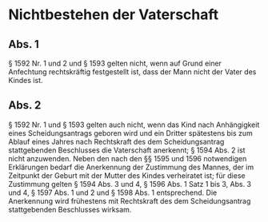 # Nichtbestehen der Vaterschaft



## Abs. 1

 § 1592 Nr. 1 und 2 und § 1593 gelten nicht, wenn auf Grund einer Anfechtung rechtskräftig festgestellt ist, dass der Mann nicht der Vater des Kindes ist.

## Abs. 2

 § 1592 Nr. 1 und § 1593 gelten auch nicht, wenn das Kind nach Anhängigkeit eines Scheidungsantrags geboren wird und ein Dritter spätestens bis zum Ablauf eines Jahres nach Rechtskraft des dem Scheidungsantrag stattgebenden Beschlusses die Vaterschaft anerkennt; § 1594 Abs. 2 ist nicht anzuwenden. Neben den nach den §§ 1595 und 1596 notwendigen Erklärungen bedarf die Anerkennung der Zustimmung des Mannes, der im Zeitpunkt der Geburt mit der Mutter des Kindes verheiratet ist; für diese Zustimmung gelten § 1594 Abs. 3 und 4, § 1596 Abs. 1 Satz 1 bis 3, Abs. 3 und 4, § 1597 Abs. 1 und 2 und § 1598 Abs. 1 entsprechend. Die Anerkennung wird frühestens mit Rechtskraft des dem Scheidungsantrag stattgebenden Beschlusses wirksam. 

